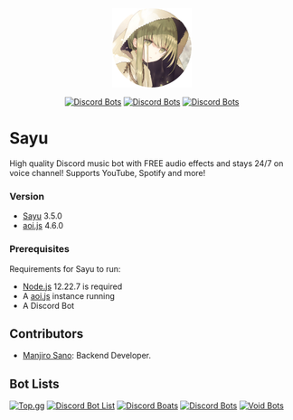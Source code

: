 <div align="center">
    <img src="https://github.com/shahriaravi/Sayu/blob/main/assets/Sayu.png?raw=true" width="140px" height="140px" /><br>
</div>

<div align="center">

[![Discord Bots](https://top.gg/api/widget/status/872844020416675892.svg?noavatar=true)](https://top.gg/bot/872844020416675892)
[![Discord Bots](https://top.gg/api/widget/servers/872844020416675892.svg?noavatar=true)](https://top.gg/bot/872844020416675892)
[![Discord Bots](https://top.gg/api/widget/upvotes/872844020416675892.svg?noavatar=true)](https://top.gg/bot/872844020416675892)

</div>

<h1>Sayu</h1>

High quality Discord music bot with FREE audio effects and stays 24/7 on voice channel! Supports YouTube, Spotify and more!

### Version
- [Sayu](https://sayubot.xyz/) 3.5.0
- [aoi.js](https://aoi.js.org/) 4.6.0


### Prerequisites

Requirements for Sayu to run:
- [Node.js](https://nodejs.org/en/download/) 12.22.7 is required
- A [aoi.js](https://aoi.js.org/) instance running
- A Discord Bot 
            

## Contributors
- [Manjiro Sano](https://github.com/ManjiroSano): Backend Developer.

## Bot Lists
[![Top.gg](https://top.gg/api/widget/872844020416675892.svg)](https://top.gg/bot/872844020416675892)
[![Discord Bot List](https://discordbotlist.com/api/bots/sayu/widget)](https://discordbotlist.com/bots/sayu)
[![Discord Boats](https://discord.boats/api/widget/872844020416675892)](https://discord.boats/bot/872844020416675892)
[![Discord Bots](https://discord.bots.gg/api/widget/872844020416675892)](https://discord.bots.gg/bots/872844020416675892)
[![Void Bots](https://voidbots.net/api/embed/872844020416675892)](https://voidbots.net/bot/872844020416675892)
